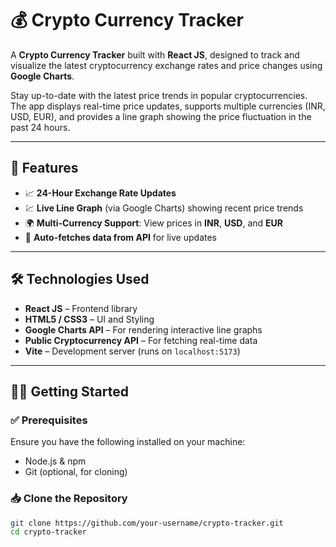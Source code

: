 # 💰 Crypto Currency Tracker

A **Crypto Currency Tracker** built with **React JS**, designed to track and visualize the latest cryptocurrency exchange rates and price changes using **Google Charts**.

Stay up-to-date with the latest price trends in popular cryptocurrencies. The app displays real-time price updates, supports multiple currencies (INR, USD, EUR), and provides a line graph showing the price fluctuation in the past 24 hours.

---

## 🚀 Features

- 📈 **24-Hour Exchange Rate Updates**
- 💹 **Live Line Graph** (via Google Charts) showing recent price trends
- 🌍 **Multi-Currency Support**: View prices in **INR**, **USD**, and **EUR**
- 🔄 **Auto-fetches data from API** for live updates

---

## 🛠️ Technologies Used

- **React JS** – Frontend library
- **HTML5 / CSS3** – UI and Styling
- **Google Charts API** – For rendering interactive line graphs
- **Public Cryptocurrency API** – For fetching real-time data
- **Vite** – Development server (runs on `localhost:5173`)

---

## 🧑‍💻 Getting Started

### ✅ Prerequisites

Ensure you have the following installed on your machine:

- Node.js & npm
- Git (optional, for cloning)

### 📥 Clone the Repository

```bash
git clone https://github.com/your-username/crypto-tracker.git
cd crypto-tracker
